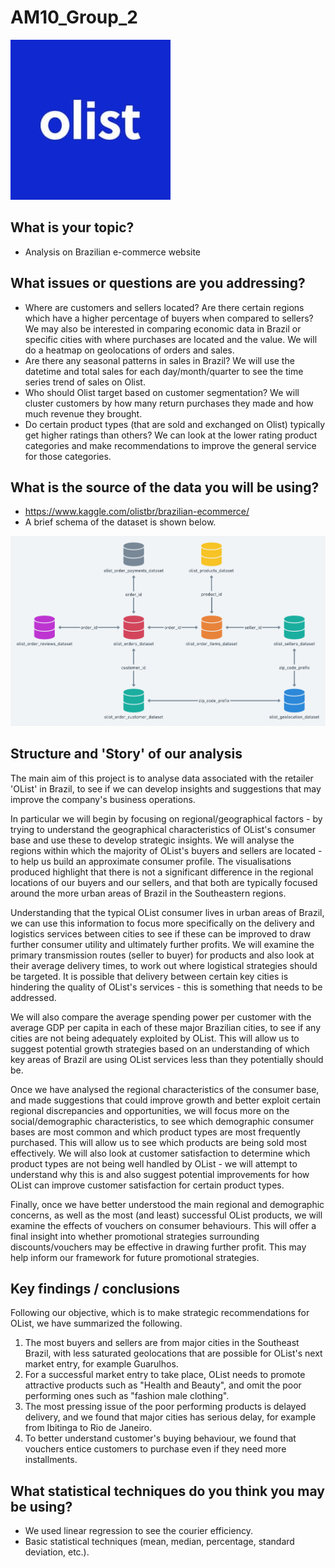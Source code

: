 # AM10_Group_2
![logo](olist_logo.jfif "logo")

## What is your topic? 
* Analysis on Brazilian e-commerce website 

## What issues or questions are you addressing? 
* Where are customers and sellers located? Are there certain regions which have a higher percentage of buyers when compared to sellers? We may also be interested in comparing economic data in Brazil or specific cities with where purchases are located and the value. We will do a heatmap on geolocations of orders and sales. 
* Are there any seasonal patterns in sales in Brazil? We will use the datetime and total sales for each day/month/quarter to see the time series trend of sales on Olist. 
* Who should Olist target based on customer segmentation? We will cluster customers by how many return purchases they made and how much revenue they brought. 
* Do certain product types (that are sold and exchanged on Olist) typically get higher ratings than others? We can look at the lower rating product categories and make recommendations to improve the general service for those categories. 

## What is the source of the data you will be using?
* https://www.kaggle.com/olistbr/brazilian-ecommerce/
* A brief schema of the dataset is shown below. 

![schema](schema.png "schema")


## Structure and 'Story' of our analysis 

The main aim of this project is to analyse data associated with the retailer 'OList' in Brazil, to see if we can develop insights and suggestions that may improve the company's business operations. 

In particular we will begin by focusing on regional/geographical factors - by trying to understand the geographical characteristics of OList's consumer base and use these to develop strategic insights. We will analyse the regions within which the majority of OList's buyers and sellers are located - to help us build an approximate consumer profile. The visualisations produced highlight that there is not a significant difference in the regional locations of our buyers and our sellers, and that both are typically focused around the more urban areas of Brazil in the Southeastern regions. 

Understanding that the typical OList consumer lives in urban areas of Brazil, we can use this information to focus more specifically on the delivery and logistics services between cities to see if these can be improved to draw further consumer utility and ultimately further profits. We will examine the primary transmission routes (seller to buyer) for products and also look at their average delivery times, to work out where logistical strategies should be targeted. It is possible that delivery between certain key cities is hindering the quality of OList's services - this is something that needs to be addressed. 

We will also compare the average spending power per customer with the average GDP per capita in each of these major Brazilian cities, to see if any cities are not being adequately exploited by OList. This will allow us to suggest potential growth strategies based on an understanding of which key areas of Brazil are using OList services less than they potentially should be. 

Once we have analysed the regional characteristics of the consumer base, and made suggestions that could improve growth and better exploit certain regional discrepancies and opportunities, we will focus more on the social/demographic characteristics, to see which demographic consumer bases are most common and which product types are most frequently purchased. This will allow us to see which products are being sold most effectively. We will also look at customer satisfaction to determine which product types are not being well handled by OList - we will attempt to understand why this is and also suggest potential improvements for how OList can improve customer satisfaction for certain product types. 

Finally, once we have better understood the main regional and demographic concerns, as well as the most (and least) successful OList products, we will examine the effects of vouchers on consumer behaviours. This will offer a final insight into whether promotional strategies surrounding discounts/vouchers may be effective in drawing further profit. This may help inform our framework for future promotional strategies. 

## Key findings / conclusions
Following our objective, which is to make strategic recommendations for OList, we have summarized the following. 
1. The most buyers and sellers are from major cities in the Southeast Brazil, with less saturated geolocations that are possible for OList's next market entry, for example Guarulhos. 
2. For a successful market entry to take place, OList needs to promote attractive products such as "Health and Beauty", and omit the poor performing ones such as "fashion male clothing". 
3. The most pressing issue of the poor performing products is delayed delivery, and we found that major cities has serious delay, for example from Ibitinga to Rio de Janeiro. 
4. To better understand customer's buying behaviour, we found that vouchers entice customers to purchase even if they need more installments. 

## What statistical techniques do you think you may be using?
* We used linear regression to see the courier efficiency.  
* Basic statistical techniques (mean, median, percentage, standard deviation, etc.).
